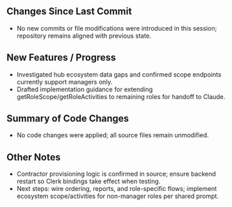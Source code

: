 ## Changes Since Last Commit
- No new commits or file modifications were introduced in this session; repository remains aligned with previous state.

## New Features / Progress
- Investigated hub ecosystem data gaps and confirmed scope endpoints currently support managers only.
- Drafted implementation guidance for extending getRoleScope/getRoleActivities to remaining roles for handoff to Claude.

## Summary of Code Changes
- No code changes were applied; all source files remain unmodified.

## Other Notes
- Contractor provisioning logic is confirmed in source; ensure backend restart so Clerk bindings take effect when testing.
- Next steps: wire ordering, reports, and role-specific flows; implement ecosystem scope/activities for non-manager roles per shared prompt.
